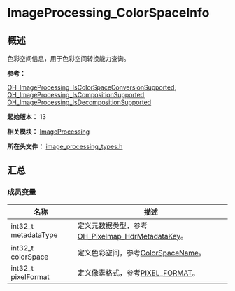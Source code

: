 # ImageProcessing_ColorSpaceInfo

## 概述

色彩空间信息，用于色彩空间转换能力查询。

**参考：**

[OH_ImageProcessing_IsColorSpaceConversionSupported](capi-image-processing-h.md#oh_imageprocessing_iscolorspaceconversionsupported), [OH_ImageProcessing_IsCompositionSupported](capi-image-processing-h.md#oh_imageprocessing_iscompositionsupported), [OH_ImageProcessing_IsDecompositionSupported](capi-image-processing-h.md#oh_imageprocessing_isdecompositionsupported)

**起始版本：** 13

**相关模块：** [ImageProcessing](capi-imageprocessing.md)

**所在头文件：** [image_processing_types.h](capi-image-processing-types-h.md)

## 汇总

### 成员变量

| 名称 | 描述 |
| -- | -- |
| int32_t metadataType | 定义元数据类型，参考[OH_Pixelmap_HdrMetadataKey](capi-pixelmap-native-h.md#oh_pixelmap_hdrmetadatakey)。 |
| int32_t colorSpace | 定义色彩空间，参考[ColorSpaceName](../apis-arkgraphics2d/capi-native-color-space-manager-h.md#colorspacename)。 |
| int32_t pixelFormat | 定义像素格式，参考[PIXEL_FORMAT](capi-pixelmap-native-h.md#pixel_format)。 |


